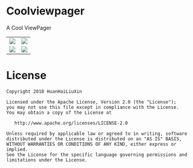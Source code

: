 # Coolviewpager
A Cool ViewPager

<table align="center">
    <tr>
        <td><img src="https://github.com/HuanHaiLiuXin/Coolviewpager/blob/master/ScreenRecorder/notifyDatasetChanged%E7%94%9F%E6%95%88.gif"/></td>
        <td><img src="https://github.com/HuanHaiLiuXin/Coolviewpager/blob/master/ScreenRecorder/%E6%B0%B4%E5%B9%B3%E5%8F%8A%E5%9E%82%E7%9B%B4%E6%96%B9%E5%90%91%E9%A1%B5%E9%9D%A2%E5%88%87%E6%8D%A2%E6%95%88%E6%9E%9C.gif"/></td>
    </tr>
    <tr>
        <td><img src="https://github.com/HuanHaiLiuXin/Coolviewpager/blob/master/ScreenRecorder/%E6%B0%B4%E5%B9%B3%E5%8F%8A%E5%9E%82%E7%9B%B4%E6%BB%91%E5%8A%A8.gif"/></td>
        <td><img src="https://github.com/HuanHaiLiuXin/Coolviewpager/blob/master/ScreenRecorder/%E8%87%AA%E5%8A%A8%E6%BB%9A%E5%8A%A8%E5%8F%AF%E8%AE%BE%E7%BD%AE%E6%96%B9%E5%90%91%E5%8F%8A%E9%97%B4%E9%9A%94%E6%97%B6%E9%97%B4.gif"/></td>
    </tr>
</table>

License
=======

    Copyright 2018 HuanHaiLiuXin

    Licensed under the Apache License, Version 2.0 (the "License");
    you may not use this file except in compliance with the License.
    You may obtain a copy of the License at

       http://www.apache.org/licenses/LICENSE-2.0

    Unless required by applicable law or agreed to in writing, software
    distributed under the License is distributed on an "AS IS" BASIS,
    WITHOUT WARRANTIES OR CONDITIONS OF ANY KIND, either express or implied.
    See the License for the specific language governing permissions and
    limitations under the License.

